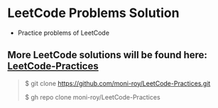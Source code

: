 # LeetCode Problems Solution
- Practice problems of LeetCode

## More LeetCode solutions will be found here: [LeetCode-Practices](https://github.com/moni-roy/LeetCode-Practices)
> $ git clone https://github.com/moni-roy/LeetCode-Practices.git
> 
> $ gh repo clone moni-roy/LeetCode-Practices
